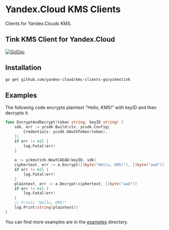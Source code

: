 # Yandex.Cloud KMS Clients

Clients for Yandex.Clouds KMS.

## Tink KMS Client for Yandex.Cloud

[![GoDoc](https://godoc.org/github.com/yandex-cloud/kms-clients-go/yckmstink?status.svg)](https://godoc.org/github.com/yandex-cloud/kms-clients-go/yckmstink)

## Installation

```bash
go get github.com/yandex-cloud/kms-clients-go/yckmstink
```

## Examples

The following code encrypts plaintext "Hello, KMS!" with keyID and then decrypts it.

```go
func EncryptAndDecrypt(token string, keyID string) {
    sdk, err := ycsdk.Build(ctx, ycsdk.Config{
        Credentials: ycsdk.OAuthToken(token),
    })
    if err != nil {
        log.Fatal(err)
    }
    
    a := yckmstink.NewYCAEAD(keyID, sdk)
    ciphertext, err := a.Encrypt([]byte("Hello, KMS!"), []byte("aad"))
    if err != nil {
        log.Fatal(err)
    }
    plaintext, err := a.Decrypt(ciphertext, []byte("aad"))
    if err != nil {
        log.Fatal(err)
    }
    // Prints "Hello, KMS!"
    log.Print(string(plaintext))
}
```

You can find more examples are in the [examples](yckmstink/examples) directory.
